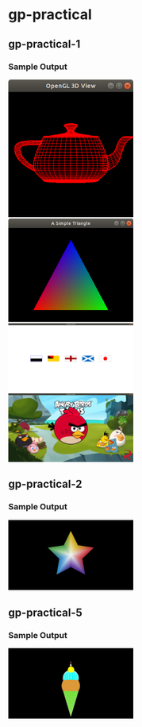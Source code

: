 # gp-practical

## gp-practical-1

### Sample Output
<img src="/gp-practical-1/sample-output/Screenshot%20from%202019-10-21%2022-50-50.png" width="50%"/>

<img src="/gp-practical-1/sample-output/Screenshot%20from%202019-10-21%2022-50-10.png" width="50%"/>

<img src="/gp-practical-1/sample-output/Screenshot%20from%202019-10-27%2017-30-25.png" width="50%"/>

<img src="/gp-practical-1/sample-output/Screenshot%20from%202019-10-30%2019-24-52.png" width="50%"/>

## gp-practical-2

### Sample Output
<img src="/gp-practical-2/sample-output/star.gif" width="50%"/>

## gp-practical-5

### Sample Output
<img src="/gp-practical-5/sample-output/ezgif.com-crop.gif" width="50%"/>

